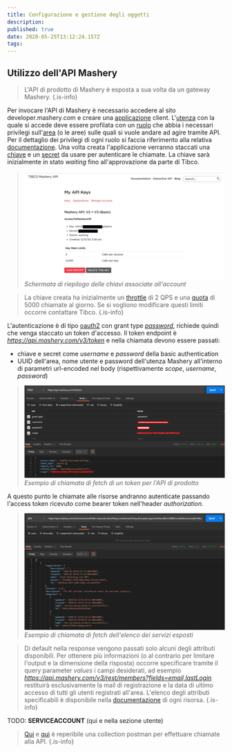 ```yaml
---
title: Configurazione e gestione degli oggetti
description: 
published: true
date: 2020-05-25T13:12:24.157Z
tags: 
---
```


## Utilizzo dell'API Mashery

> L'API di prodotto di Mashery è esposta a sua volta da un gateway Mashery.
{.is-info}

Per invocare l'API di Mashery è necessario accedere al sito developer.mashery.com e creare una [applicazione](/integration/tibcomashery/intro#applicazione) client. L'[utenza](/integration/tibcomashery/intro#utente) con la quale si accede deve essere profilata con un [ruolo](/integration/tibcomashery/intro#ruolo) che abbia i necessari privilegi sull'[area](/integration/tibcomashery/intro#area) (o le aree) sulle quali si vuole andare ad agire tramite API. Per il dettaglio dei privilegi di ogni ruolo si faccia riferimento alla relativa [documentazione](http://docs.mashery.com/manage/GUID-BC63BAB0-7BFE-4F0E-887F-CF32342F8F9E.html).
Una volta creata l'applicazione verranno staccati una [chiave](/integration/tibcomashery/intro#chiave) e un [secret](/integration/tibcomashery/intro#secret) da usare per autenticare le chiamate. La chiave sarà inizialmente in stato *waiting* fino all'approvazione da parte di Tibco.

> ![mashery_api_register.jpg](/mashery/mashery_api_register.jpg)
> *Schermata di riepilogo delle chiavi associate all'account*

> La chiave creata ha inizialmente un [throttle](/integration/tibcomashery/features#throttle) di 2 QPS e una [quota](/integration/tibcomashery/features#quota) di 5000 chiamate al giorno. Se si vogliono modificare questi limiti occorre contattare Tibco.
{.is-info}

L'autenticazione è di tipo [oauth2](/integration/tibcomashery/features#oauth2) con grant type [*password*](https://www.oauth.com/oauth2-servers/access-tokens/password-grant/), richiede quindi che venga staccato un token d'accesso. Il token endpoint è *https://api.mashery.com/v3/token* e nella chiamata devono essere passati:
- chiave e secret come *username* e *password* della basic authentication
- UUID dell'area, nome utente e password dell'utenza Mashery all'interno di parametri url-encoded nel body (rispettivamente *scope*, *username*, *password*)

> ![mashery_api_token.jpg](/mashery/mashery_api_token.jpg)
> *Esempio di chiamata di fetch di un token per l'API di prodotto*

A questo punto le chiamate alle risorse andranno autenticate passando l'access token ricevuto come bearer token nell'header *authorization*.

> ![mashery_api_get_svcs.jpg](/mashery/mashery_api_get_svcs.jpg)
> *Esempio di chiamata di fetch dell'elenco dei servizi esposti*

> Di default nella response vengono passati solo alcuni degli attributi disponibili. Per ottenere più informazioni (o al contrario per limitare l'output e la dimensione della risposta) occorre specificare tramite il query parameter *values* i campi desiderati, ad esempio *https://api.mashery.com/v3/rest/members?fields=email,lastLogin* restituirà esclusivamente la mail di registrazione e la data di ultimo accesso di tutti gli utenti registrati all'area. L'elenco degli attributi specificabili è disponibile nella [documentazione](https://developer.mashery.com/docs/read/mashery_api/30/resources) di ogni risorsa.
{.is-info}

TODO: **SERVICEACCOUNT** (qui e nella sezione utente)

>[Qui](https://documenter.getpostman.com/view/4885521/RzfcKqGJ?version=latest) e [qui](/mashery/mashery_api.postman_collection.json) è reperibile una collection postman per effettuare chiamate alla API.
{.is-info}
